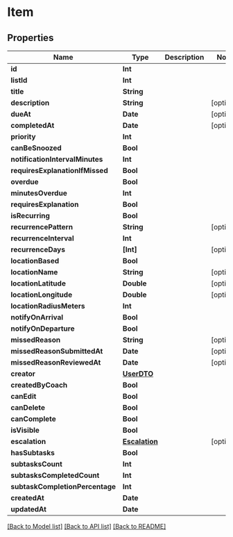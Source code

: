 # Item

## Properties
Name | Type | Description | Notes
------------ | ------------- | ------------- | -------------
**id** | **Int** |  | 
**listId** | **Int** |  | 
**title** | **String** |  | 
**description** | **String** |  | [optional] 
**dueAt** | **Date** |  | [optional] 
**completedAt** | **Date** |  | [optional] 
**priority** | **Int** |  | 
**canBeSnoozed** | **Bool** |  | 
**notificationIntervalMinutes** | **Int** |  | 
**requiresExplanationIfMissed** | **Bool** |  | 
**overdue** | **Bool** |  | 
**minutesOverdue** | **Int** |  | 
**requiresExplanation** | **Bool** |  | 
**isRecurring** | **Bool** |  | 
**recurrencePattern** | **String** |  | [optional] 
**recurrenceInterval** | **Int** |  | 
**recurrenceDays** | **[Int]** |  | [optional] 
**locationBased** | **Bool** |  | 
**locationName** | **String** |  | [optional] 
**locationLatitude** | **Double** |  | [optional] 
**locationLongitude** | **Double** |  | [optional] 
**locationRadiusMeters** | **Int** |  | 
**notifyOnArrival** | **Bool** |  | 
**notifyOnDeparture** | **Bool** |  | 
**missedReason** | **String** |  | [optional] 
**missedReasonSubmittedAt** | **Date** |  | [optional] 
**missedReasonReviewedAt** | **Date** |  | [optional] 
**creator** | [**UserDTO**](UserDTO.md) |  | 
**createdByCoach** | **Bool** |  | 
**canEdit** | **Bool** |  | 
**canDelete** | **Bool** |  | 
**canComplete** | **Bool** |  | 
**isVisible** | **Bool** |  | 
**escalation** | [**Escalation**](Escalation.md) |  | [optional] 
**hasSubtasks** | **Bool** |  | 
**subtasksCount** | **Int** |  | 
**subtasksCompletedCount** | **Int** |  | 
**subtaskCompletionPercentage** | **Int** |  | 
**createdAt** | **Date** |  | 
**updatedAt** | **Date** |  | 

[[Back to Model list]](../README.md#documentation-for-models) [[Back to API list]](../README.md#documentation-for-api-endpoints) [[Back to README]](../README.md)


